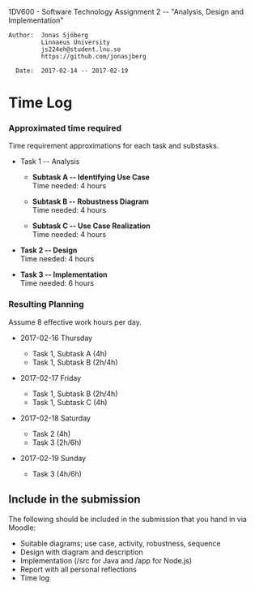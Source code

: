 1DV600 - Software Technology
Assignment 2 -- "Analysis, Design and Implementation"

    Author:  Jonas Sjöberg
             Linnaeus University
             js224eh@student.lnu.se
             https://github.com/jonasjberg
    
      Date:  2017-02-14 -- 2017-02-19



Time Log
========

### Approximated time required
Time requirement approximations for each task and substasks.

* Task 1 -- Analysis

    * __Subtask A -- Identifying Use Case__  
      Time needed: 4 hours

    * __Subtask B -- Robustness Diagram__  
      Time needed: 4 hours
    
    * __Subtask C -- Use Case Realization__  
      Time needed: 4 hours

* __Task 2 -- Design__  
  Time needed: 4 hours

* __Task 3 -- Implementation__  
  Time needed: 6 hours


### Resulting Planning
Assume 8 effective work hours per day.

* 2017-02-16 Thursday   
    * Task 1, Subtask A (4h)
    * Task 1, Subtask B (2h/4h)

* 2017-02-17 Friday
    * Task 1, Subtask B (2h/4h)
    * Task 1, Subtask C (4h)

* 2017-02-18 Saturday
    * Task 2 (4h)
    * Task 3 (2h/6h)

* 2017-02-19 Sunday
    * Task 3 (4h/6h)



Include in the submission
-------------------------
The following should be included in the submission that you hand in via Moodle:

* Suitable diagrams; use case, activity, robustness, sequence
* Design with diagram and description
* Implementation (/src for Java and /app for Node.js)
* Report with all personal reflections
* Time log
